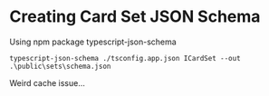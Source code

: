 # Creating Card Set JSON Schema

Using npm package typescript-json-schema


```
typescript-json-schema ./tsconfig.app.json ICardSet --out .\public\sets\schema.json
```

Weird cache issue...
